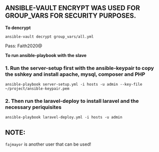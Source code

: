 ##  ANSIBLE-VAULT ENCRYPT WAS USED FOR GROUP_VARS FOR SECURITY PURPOSES.

**To dencrypt**

`ansible-vault decrypt group_vars/all.yml`

Pass: Faith2020@

**To run ansible-playbook with the slave**

### 1. Run the server-setup first with the ansible-keypair to copy the sshkey and install apache, mysql, composer and PHP

`ansible-playbook server-setup.yml -i hosts -u admin --key-file ~/project/ansible-keypair.pem`

### 2. Then run the laravel-deploy to install laravel and the necessary periquisites

`ansible-playbook laravel-deploy.yml -i hosts -u admin`

## NOTE:

`fajmayor` is another user that can be used!

